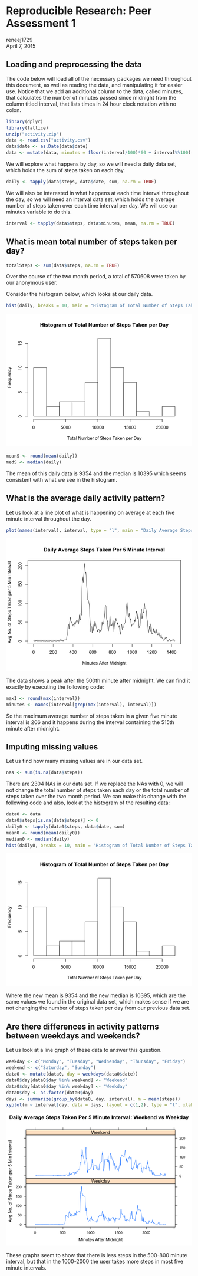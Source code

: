 # Reproducible Research: Peer Assessment 1
reneej1729  
April 7, 2015  


## Loading and preprocessing the data
The code below will load all of the necessary packages we need throughout this document, as well as reading the data, and manipulating it for easier use. Notice that we add an additional column to the data, called minutes, that calculates the number of minutes passed since midnight from the column titled interval, that lists times in 24 hour clock notation with no colon.

```r
library(dplyr)
library(lattice)
unzip("activity.zip")
data <- read.csv("activity.csv")
data$date <- as.Date(data$date)
data <- mutate(data, minutes = floor(interval/100)*60 + interval%%100)
```
We will explore what happens by day, so we will need a daily data set, which holds the sum of steps taken on each day.

```r
daily <- tapply(data$steps, data$date, sum, na.rm = TRUE)
```
We will also be interested in what happens at each time interval throughout the day, so we will need an interval data set, which holds the average number of steps taken over each time interval per day. We will use our minutes variable to do this.

```r
interval <- tapply(data$steps, data$minutes, mean, na.rm = TRUE)
```

## What is mean total number of steps taken per day?

```r
totalSteps <- sum(data$steps, na.rm = TRUE)
```
Over the course of the two month period, a total of 570608 were taken by our anonymous user.  

Consider the histogram below, which looks at our daily data.


```r
hist(daily, breaks = 10, main = "Histogram of Total Number of Steps Taken per Day", xlab = "Total Number of Steps Taken per Day")
```

![](PA1_template_files/figure-html/histogram-1.png) 


```r
meanS <- round(mean(daily))
medS <- median(daily)
```

The mean of this daily data is 9354 and the median is 10395 which seems consistent with what we see in the histogram.  


## What is the average daily activity pattern?
Let us look at a line plot of what is happening on average at each five minute interval throughout the day.


```r
plot(names(interval), interval, type = "l", main = "Daily Average Steps Taken Per 5 Minute Interval", xlab = "Minutes After Midnight", ylab = "Avg No. of Steps Taken per 5 Min Interval")
```

![](PA1_template_files/figure-html/dailyAvgSteps-1.png) 

The data shows a peak after the 500th minute after midnight. We can find it exactly by executing the following code:

```r
maxI <- round(max(interval))
minutes <- names(interval[grep(max(interval), interval)])
```

So the maximum average number of steps taken in a given five minute interval is 206 and it happens during the interval containing the 515th minute after midnight.  


## Imputing missing values
Let us find how many missing values are in our data set. 

```r
nas <- sum(is.na(data$steps))
```
There are 2304 NAs in our data set. If we replace the NAs with 0, we will not change the total number of steps taken each day or the total number of steps taken over the two month period. We can make this change with the following code and also, look at the histogram of the resulting data:

```r
data0 <- data
data0$steps[is.na(data$steps)] <- 0
daily0 <- tapply(data0$steps, data$date, sum)
mean0 <- round(mean(daily0))
median0 <- median(daily)
hist(daily0, breaks = 10, main = "Histogram of Total Number of Steps Taken per Day", xlab = "Total Number of Steps Taken per Day")
```

![](PA1_template_files/figure-html/histogram0-1.png) 

Where the new mean is 9354 and the new median is 10395, which are the same values we found in the original data set, which makes sense if we are not changing the number of steps taken per day from our previous data set.

## Are there differences in activity patterns between weekdays and weekends?
Let us look at a line graph of these data to answer this question.

```r
weekday <- c("Monday", "Tuesday", "Wednesday", "Thursday", "Friday")
weekend <- c("Saturday", "Sunday")
data0 <- mutate(data0, day = weekdays(data0$date))
data0$day[data0$day %in% weekend] <- "Weekend"
data0$day[data0$day %in% weekday] <- "Weekday"
data0$day <- as.factor(data0$day)
days <- summarize(group_by(data0, day, interval), m = mean(steps))
xyplot(m ~ interval|day, data = days, layout = c(1,2), type = "l", xlab = "Minutes After Midnight", ylab = "Avg No. of Steps Taken per 5 Min Interval", main ="Daily Average Steps Taken Per 5 Minute Interval: Weekend vs Weekday")
```

![](PA1_template_files/figure-html/weekendVSweekday-1.png) 

These graphs seem to show that there is less steps in the 500-800 minute interval, but that in the 1000-2000 the user takes more steps in most five minute intervals.
